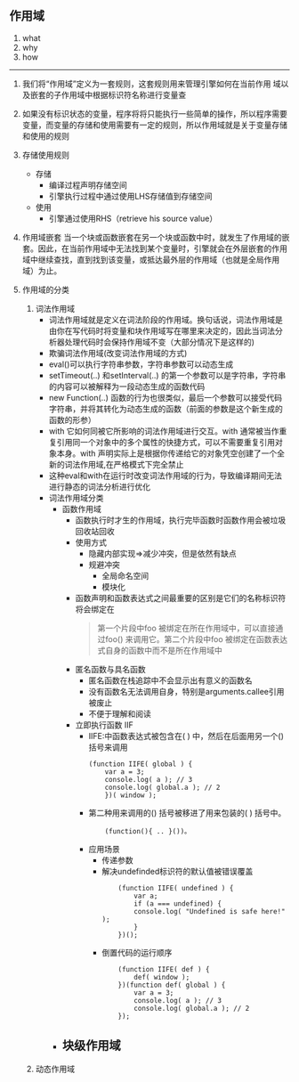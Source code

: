 ## 作用域

1. what
2. why
3. how

---

1. 我们将“作用域”定义为一套规则，这套规则用来管理引擎如何在当前作用
域以及嵌套的子作用域中根据标识符名称进行变量查

2. 如果没有标识状态的变量，程序将将只能执行一些简单的操作，所以程序需要变量，而变量的存储和使用需要有一定的规则，所以作用域就是关于变量存储和使用的规则
3. 存储使用规则
      - 存储
         * 编译过程声明存储空间
         * 引擎执行过程中通过使用LHS存储值到存储空间
      - 使用
         * 引擎通过使用RHS（retrieve his source value） 
4. 作用域嵌套
    当一个块或函数嵌套在另一个块或函数中时，就发生了作用域的嵌套。因此，在当前作用域中无法找到某个变量时，引擎就会在外层嵌套的作用域中继续查找，直到找到该变量，或抵达最外层的作用域（也就是全局作用域）为止。

5. 作用域的分类
    1. 词法作用域
        * 词法作用域就是定义在词法阶段的作用域。换句话说，词法作用域是由你在写代码时将变量和块作用域写在哪里来决定的，因此当词法分析器处理代码时会保持作用域不变（大部分情况下是这样的)
        * 欺骗词法作用域(改变词法作用域的方式)
        * eval()可以执行字符串参数，字符串参数可以动态生成
        * setTimeout(..) 和setInterval(..) 的第一个参数可以是字符串，字符串的内容可以被解释为一段动态生成的函数代码
        * new Function(..) 函数的行为也很类似，最后一个参数可以接受代码字符串，并将其转化为动态生成的函数（前面的参数是这个新生成的函数的形参）
        * with  它如何同被它所影响的词法作用域进行交互。with 通常被当作重复引用同一个对象中的多个属性的快捷方式，可以不需要重复引用对象本身。with 声明实际上是根据你传递给它的对象凭空创建了一个全新的词法作用域,在严格模式下完全禁止
        * 这种eval和with在运行时改变词法作用域的行为，导致编译期间无法进行静态的词法分析进行优化
        * 词法作用域分类
            - 函数作用域
                - 函数执行时才生的作用域，执行完毕函数时函数作用会被垃圾回收站回收
                - 使用方式
                  - 隐藏内部实现=>减少冲突，但是依然有缺点
                  - 规避冲突
                    - 全局命名空间
                    - 模块化
                - 函数声明和函数表达式之间最重要的区别是它们的名称标识符将会绑定在
                    >第一个片段中foo 被绑定在所在作用域中，可以直接通过foo() 来调用它。第二个片段中foo 被绑定在函数表达式自身的函数中而不是所在作用域中
                - 匿名函数与具名函数
                    -  匿名函数在栈追踪中不会显示出有意义的函数名
                    -  没有函数名无法调用自身，特别是arguments.callee引用被废止
                    -  不便于理解和阅读
                - 立即执行函数 IIF
                    - IIFE:中函数表达式被包含在( ) 中，然后在后面用另一个() 括号来调用
                        ```
                        (function IIFE( global ) {
                            var a = 3;
                            console.log( a ); // 3
                            console.log( global.a ); // 2
                            })( window );
                        ``` 
                    - 第二种用来调用的() 括号被移进了用来包装的( ) 括号中。
                        ```
                            (function(){ .. }())。
                        ``` 
                    - 应用场景
                      - 传递参数
                      - 解决undefinded标识符的默认值被错误覆盖
                        ```
                            (function IIFE( undefined ) {
                                var a;
                                if (a === undefined) {
                                console.log( "Undefined is safe here!" );
                                }
                            })();
                        ```
                      - 倒置代码的运行顺序
                        ```
                            (function IIFE( def ) {
                                def( window );
                            })(function def( global ) {
                                var a = 3;
                                console.log( a ); // 3
                                console.log( global.a ); // 2
                            });
                        ```   
            - 块级作用域
                -  
    2. 动态作用域
